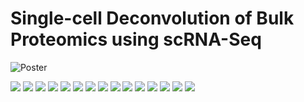 # Single-cell Deconvolution of Bulk Proteomics using scRNA-Seq


![Poster](https://github.com/AhmedYoussef95/Single-cell-Proteomics-Deconvolution/blob/main/SC%20Deconvolution%20Poster.png)

![](https://github.com/AhmedYoussef95/Image-dump/blob/main/emt_single_cell_deconvolution_summary-1.png)
![](https://github.com/AhmedYoussef95/Image-dump/blob/main/emt_single_cell_deconvolution_summary-2.png)
![](https://github.com/AhmedYoussef95/Image-dump/blob/main/emt_single_cell_deconvolution_summary-3.png)
![](https://github.com/AhmedYoussef95/Image-dump/blob/main/emt_single_cell_deconvolution_summary-4.png)
![](https://github.com/AhmedYoussef95/Image-dump/blob/main/emt_single_cell_deconvolution_summary-5.png)
![](https://github.com/AhmedYoussef95/Image-dump/blob/main/emt_single_cell_deconvolution_summary-6.png)
![](https://github.com/AhmedYoussef95/Image-dump/blob/main/emt_single_cell_deconvolution_summary-7.png)
![](https://github.com/AhmedYoussef95/Image-dump/blob/main/emt_single_cell_deconvolution_summary-8.png)
![](https://github.com/AhmedYoussef95/Image-dump/blob/main/emt_single_cell_deconvolution_summary-9.png)
![](https://github.com/AhmedYoussef95/Image-dump/blob/main/emt_single_cell_deconvolution_summary-10.png)
![](https://github.com/AhmedYoussef95/Image-dump/blob/main/emt_single_cell_deconvolution_summary-11.png)
![](https://github.com/AhmedYoussef95/Image-dump/blob/main/emt_single_cell_deconvolution_summary-12.png)
![](https://github.com/AhmedYoussef95/Image-dump/blob/main/emt_single_cell_deconvolution_summary-13.png)
![](https://github.com/AhmedYoussef95/Image-dump/blob/main/emt_single_cell_deconvolution_summary-14.png)
![](https://github.com/AhmedYoussef95/Image-dump/blob/main/emt_single_cell_deconvolution_summary-15.png)
